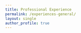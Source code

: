 ```yaml
---
title: Professional Experience
permalink: /experiences-general/
layout: single
author_profile: true
---
```

